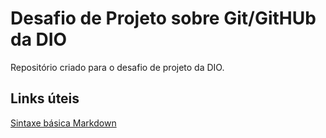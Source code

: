 # Desafio de Projeto sobre Git/GitHUb da DIO
Repositório criado para o desafio de projeto da DIO.

## Links úteis
[Sintaxe básica Markdown](https://www.markdownguide.org/basic-syntax/)
